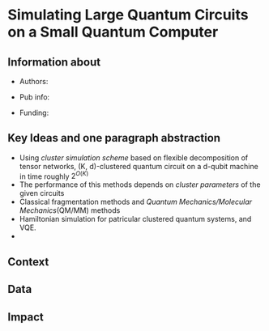 # Simulating Large Quantum Circuits on a Small Quantum Computer

## Information about
- Authors: 
  > 
- Pub info:
  > 
- Funding:
  > 

## Key Ideas and one paragraph abstraction
- Using *cluster simulation scheme* based on flexible decomposition of tensor networks, 
  (K, d)-clustered quantum circuit on a d-qubit machine in time roughly $2^{O(K)}$
- The performance of this methods depends on *cluster parameters* of the given circuits
- Classical fragmentation methods and *Quantum Mechanics/Molecular Mechanics*(QM/MM) methods
- Hamiltonian simulation for patricular clustered quantum systems, and VQE.
- 

## Context

## Data

## Impact

